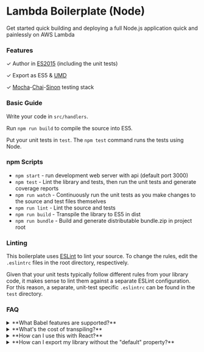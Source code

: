 # Lambda Boilerplate (Node)
Get started quick building and deploying a full Node.js application quick and painlessly on AWS Lambda

### Features

✓ Author in [ES2015](https://babeljs.io/docs/learn-es2015/) (including the unit tests)

✓ Export as ES5 & [UMD](https://github.com/umdjs/umd)

✓ [Mocha](http://mochajs.org/)-[Chai](http://chaijs.com/)-[Sinon](http://sinonjs.org/) testing stack

### Basic Guide

Write your code in `src/handlers`.

Run `npm run build` to compile the source into ES5.

Put your unit tests in `test`. The `npm test` command runs the tests using Node.

### npm Scripts
- `npm start` - run development web server with api (default port 3000)
- `npm test` - Lint the library and tests, then run the unit tests and generate coverage reports
- `npm run watch` - Continuously run the unit tests as you make changes to the source
   and test files themselves
- `npm run lint` - Lint the source and tests
- `npm run build` - Transpile the library to ES5 in dist
- `npm run bundle` - Build and generate distributable bundle.zip in project root

### Linting

This boilerplate uses [ESLint](http://eslint.org/) to lint your source. To
change the rules, edit the `.eslintrc` files in the root directory, respectively.

Given that your unit tests typically follow different rules from your library
code, it makes sense to lint them against a separate ESLint configuration. For
this reason, a separate, unit-test specific `.eslintrc` can be found in the
`test` directory.

### FAQ

<details>
<summary>
  **What Babel features are supported?**
</summary>

Nearly all Babel features *should* be supported by this boilerplate.

If you're using certain experimental features, like class properties, async-await,
types, or decorators, then you'll need to install [babel-eslint](https://github.com/babel/babel-eslint)
to use as the parser for ESLint.

If you're still getting an error, follow these steps:

1. Double check to make sure that you're not typoing the new syntax ;)
2. Determine what task is failing (for instance, is it ESLint?)
3. Check that project's issue tracker to see if it is a known issue
4. If it isn't, then open an issue here

Because of the fact that dependencies of this boilerplate, such as ESLint, are maintained by a team separate from Babel, there
may be a delay between when a new feature is added to Babel and when those other libraries add support for it.
</details>

<details>
<summary>
  **What's the cost of transpiling?**
</summary>

A thorough analysis of this question can be found
[here](https://github.com/samccone/The-cost-of-transpiling-es2015-in-2016).
</details>

<details>
<summary>
  **How can I use this with React?**
</summary>

Do you wish to use JSX? If the answer is no, then there is nothing that you need
to do. If the answer is yes, then you need to install the `babel-preset-react`,
and add it to your .babelrc file.

An example .babelrc file with this preset configured can be seen
[here](https://github.com/jmeas/moolah/blob/ee451a9395b3169378f1df506d3a6142201e5306/.babelrc#L5).
</details>

<details>
<summary>
  **How can I export my library without the "default" property?**
</summary>

As stated here, https://github.com/59naga/babel-plugin-add-module-exports:
> Babel@6 doesn't export default module.exports any more
So just `npm install babel-plugin-add-module-exports --save-dev` and then add it to your .babelrc file:
```
{
  "presets": [ "latest" ],
  "plugins": [
    "add-module-exports",
    "transform-es2015-modules-umd"
  ]
}
```
</details>
